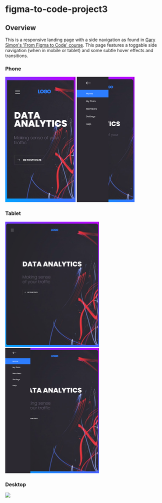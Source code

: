 # figma-to-code-project3

## Overview
This is a responsive landing page with a side navigation as found in [Gary Simon's 'From Figma to Code' course](https://scrimba.com/learn/figmatocode). This page features a toggable side navigation (when in mobile or tablet) and some subtle hover effects and transitions.

### Phone
<img src="./screenshots/phone-screenshot.png" height="400px" /> <img src="./screenshots/phone-menu.png" height="400px" />

### Tablet
<img src="./screenshots/tablet.png" height="400px" /> <img src="./screenshots/tablet-menu.png" height="400px" />

### Desktop
<img src="./screenshots/desktop.png" height="400px" />

